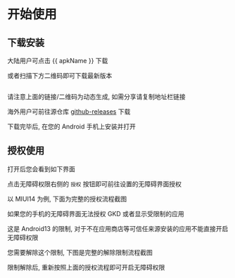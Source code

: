 # 开始使用

<script setup>
import { apkUrl, apkName, apkImgUrl } from '/.vitepress/utils/apk';
</script>

## 下载安装

大陆用户可点击 <a rel="noopener noreferrer" :href="apkUrl">{{ apkName }}</a> 下载

或者扫描下方二维码即可下载最新版本

<img :src="apkImgUrl" data-zoomable alt="" />

请注意上面的链接/二维码为动态生成, 如需分享请复制地址栏链接

海外用户可前往源仓库 [github-releases](https://github.com/gkd-kit/gkd/releases/latest) 下载

下载完毕后, 在您的 Android 手机上安装并打开

## 授权使用

打开后您会看到如下界面

点击无障碍权限右侧的 `授权` 按钮即可前往设置的无障碍界面授权

以 MIUI14 为例, 下面为完整的授权流程截图

如果您的手机的无障碍界面无法授权 GKD 或者显示受限制的应用

这是 Android13 的限制, 对于不在应用商店等可信任来源安装的应用不能直接开启无障碍权限

您需要解除这个限制, 下图是完整的解除限制流程截图

限制解除后, 重新按照上面的授权流程即可开启无障碍权限
